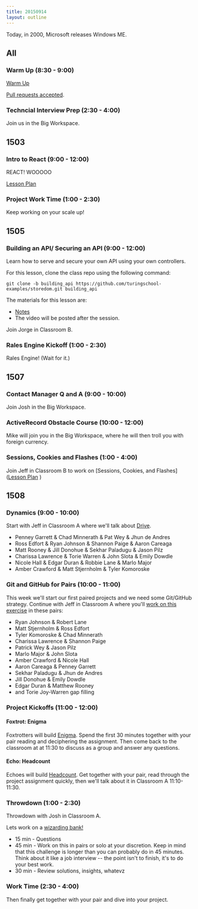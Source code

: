 ```yaml
---
title: 20150914
layout: outline
---
```


Today, in 2000, Microsoft releases Windows ME.

## All

### Warm Up (8:30 - 9:00)

[Warm Up](https://thewarmup.herokuapp.com)

[Pull requests accepted](https://github.com/mikedao/the-warm-up).

### Techncial Interview Prep (2:30 - 4:00)

Join us in the Big Workspace.


## 1503

### Intro to React (9:00 - 12:00)

REACT! WOOOOO

[Lesson Plan](https://github.com/turingschool/lesson_plans/blob/master/ruby_04-apis_and_scalability/intro_to_react.markdown)

### Project Work Time (1:00 - 2:30)

Keep working on your scale up!

## 1505

### Building an API/ Securing an API (9:00 - 12:00)

Learn how to serve and secure your own API using your own controllers.

For this lesson, clone the class repo using the following command:

```
git clone -b building_api https://github.com/turingschool-examples/storedom.git building_api
```

The materials for this lesson are:

* [Notes](https://www.dropbox.com/s/sq0mijxma5bgtgd/Turing%20-%20Building%20an%20API%20%28Notes%29.pages?dl=0)
* The video will be posted after the session.

Join Jorge in Classroom B.

### Rales Engine Kickoff (1:00 - 2:30)

Rales Engine! (Wait for it.)

## 1507

### Contact Manager Q and A (9:00 - 10:00)

Join Josh in the Big Workspace.

### ActiveRecord Obstacle Course (10:00 - 12:00)

Mike will join you in the Big Workspace, where he will then troll you with foreign currency.

### Sessions, Cookies and Flashes (1:00 - 4:00)

Join Jeff in Classroom B to work on [Sessions, Cookies, and Flashes]([Lesson Plan](https://github.com/turingschool/lesson_plans/blob/master/ruby_02-web_applications_with_ruby/sessions_cookies_and_flashes.markdown)
)

## 1508

### Dynamics (9:00 - 10:00)

Start with Jeff in Classroom A where we'll talk about [Drive](https://github.com/turingschool/dynamics/blob/master/drive.markdown).

* Penney Garrett & Chad Minnerath & Pat Wey & Jhun de Andres
* Ross Edfort & Ryan Johnson & Shannon Paige & Aaron Careaga
* Matt Rooney & Jill Donohue & Sekhar Paladugu & Jason Pilz
* Charissa Lawrence & Torie Warren & John Slota & Emily Dowdle
* Nicole Hall & Edgar Duran & Robbie Lane & Marlo Major
* Amber Crawford & Matt Stjernholm & Tyler Komoroske

### Git and GitHub for Pairs (10:00 - 11:00)

This week we'll start our first paired projects and we need some Git/GitHub
strategy. Continue with Jeff in Classroom A where you'll [work on this exercise](https://github.com/turingschool/lesson_plans/blob/master/ruby_01-object_oriented_programming_with_ruby/git_and_github_for_pairs.markdown) in these pairs:

* Ryan Johnson & Robert Lane
* Matt Stjernholm & Ross Edfort
* Tyler Komoroske & Chad Minnerath
* Charissa Lawrence & Shannon Paige
* Patrick Wey & Jason Pilz
* Marlo Major & John Slota
* Amber Crawford & Nicole Hall
* Aaron Careaga & Penney Garrett
* Sekhar Paladugu & Jhun de Andres
* Jill Donohue & Emily Dowdle
* Edgar Duran & Matthew Rooney
* and Torie Joy-Warren gap filling

### Project Kickoffs (11:00 - 12:00)

#### Foxtrot: Enigma

Foxtrotters will build [Enigma](https://github.com/turingschool/curriculum/blob/master/source/projects/enigma.markdown). Spend the first 30 minutes together with your pair reading and deciphering the assignment. Then come
back to the classroom at at 11:30 to discuss as a group and answer any questions.

#### Echo: Headcount

Echoes will build [Headcount](https://github.com/turingschool/curriculum/blob/master/source/projects/headcount.markdown). Get together with your pair, read through the project assignment quickly, then we'll talk about it in Classroom A 11:10-11:30.

### Throwdown (1:00 - 2:30)

Throwdown with Josh in Classroom A.

Lets work on a [wizarding bank!](https://github.com/turingschool/challenges/blob/master/wizarding_bank.markdown)

* 15 min - Questions
* 45 min - Work on this in pairs or solo at your discretion. Keep in mind that this challenge is longer than you can probably do in 45 minutes. Think about it like a job interview -- the point isn't to finish, it's to do your best work.
* 30 min - Review solutions, insights, whatevz

### Work Time (2:30 - 4:00)

Then finally get together with your pair and dive into your project.

